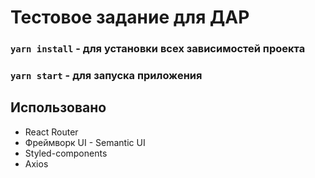 # Тестовое задание для ДАР


### `yarn install` - для установки всех зависимостей проекта
### `yarn start` - для запуска приложения


## Использовано
- React Router
- Фреймворк UI - Semantic UI
- Styled-components
- Axios
